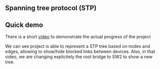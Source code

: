 ## Spanning tree protocol (STP)

## Quick demo

There is a short [video](https://www.youtube.com/watch?v=uyozatGV_RA) to demonstrate the actual progress of the project

We can see project is able to represent a STP tree based on nodes and edges, allowing to show/hide blocked links between devices. Also, in that video, we are changing explicitely the root bridge to SW2 to show a new tree. 